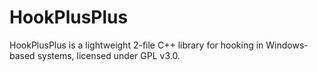 # HookPlusPlus
HookPlusPlus is a lightweight 2-file C++ library for hooking in Windows-based systems, licensed under GPL v3.0.
